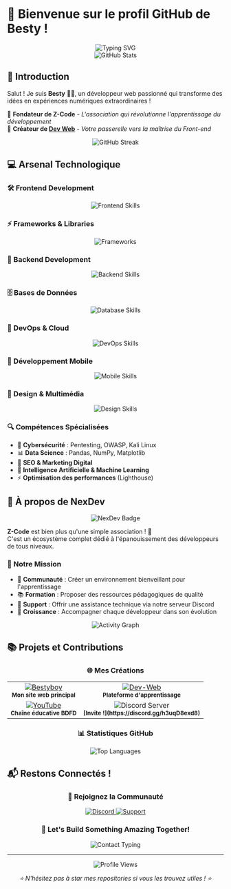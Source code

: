 # 🚀 Bienvenue sur le profil GitHub de Besty !

<div align="center">
  <img src="https://readme-typing-svg.herokuapp.com?font=Fira+Code&size=30&duration=3000&pause=1000&color=3B82F6&center=true&vCenter=true&width=600&lines=Développeur+Web+Passionné;Fondateur+de+NexDev;Créateur+de+Dev-Web;Toujours+en+apprentissage+!" alt="Typing SVG" />
</div>

<div align="center">
  <img src="https://github-readme-stats.vercel.app/api?username=besty-boy&show_icons=true&theme=radical&hide_border=true&include_all_commits=true&count_private=true" alt="GitHub Stats" />
</div>

## 👋 Introduction

Salut ! Je suis **Besty** 🧑‍💻, un développeur web passionné qui transforme des idées en expériences numériques extraordinaires !

🌟 **Fondateur de Z-Code** - *L'association qui révolutionne l'apprentissage du développement*  
🚀 **Créateur de [Dev Web](https://dev-web.me)** - *Votre passerelle vers la maîtrise du Front-end*

<div align="center">
  <img src="https://github-readme-streak-stats.herokuapp.com/?user=besty-boy&theme=radical&hide_border=true" alt="GitHub Streak" />
</div>

## 💻 Arsenal Technologique

### 🛠️ Frontend Development
<p align="center">
  <img src="https://skillicons.dev/icons?i=html,css,js,vue,angular,react,svelte,ts" alt="Frontend Skills" />
</p>

### ⚡ Frameworks & Libraries
<p align="center">
  <img src="https://skillicons.dev/icons?i=astro,express,tailwind,bootstrap,laravel,threejs,nextjs,nuxtjs,sass,vite" alt="Frameworks" />
</p>

### 🔧 Backend Development
<p align="center">
  <img src="https://skillicons.dev/icons?i=nodejs,php,python,ruby,java,go,dotnet,rust,cs,perl" alt="Backend Skills" />
</p>

### 🗄️ Bases de Données
<p align="center">
  <img src="https://skillicons.dev/icons?i=mysql,postgresql,mongodb,sqlite,firebase,redis,cassandra" alt="Database Skills" />
</p>

### 🚀 DevOps & Cloud
<p align="center">
  <img src="https://skillicons.dev/icons?i=docker,kubernetes,jenkins,github,terraform,ansible" alt="DevOps Skills" />
</p>

### 📱 Développement Mobile
<p align="center">
  <img src="https://skillicons.dev/icons?i=react,flutter,swift,kotlin" alt="Mobile Skills" />
</p>

### 🎨 Design & Multimédia
<p align="center">
  <img src="https://skillicons.dev/icons?i=blender,figma,sketch,xd,photoshop" alt="Design Skills" />
</p>

### 🔍 Compétences Spécialisées
- 🔐 **Cybersécurité** : Pentesting, OWASP, Kali Linux
- 📊 **Data Science** : Pandas, NumPy, Matplotlib  
- 🎯 **SEO & Marketing Digital**
- 🤖 **Intelligence Artificielle & Machine Learning**
- ⚡ **Optimisation des performances** (Lighthouse)

## 🌟 À propos de NexDev

<div align="center">
  <img src="https://img.shields.io/badge/NexDev-Bientôt%20Ouvert-FF6B6B?style=for-the-badge&logo=discord&logoColor=white" alt="NexDev Badge" />
</div>

**Z-Code** est bien plus qu'une simple association ! 🚀  
C'est un écosystème complet dédié à l'épanouissement des développeurs de tous niveaux.

### 🎯 Notre Mission
- 🤝 **Communauté** : Créer un environnement bienveillant pour l'apprentissage
- 📚 **Formation** : Proposer des ressources pédagogiques de qualité
- 💬 **Support** : Offrir une assistance technique via notre serveur Discord
- 🌱 **Croissance** : Accompagner chaque développeur dans son évolution

<div align="center">
  
![Activity Graph](https://github-readme-activity-graph.vercel.app/graph?username=besty-boy&theme=react-dark&hide_border=true)

</div>

## 📚 Projets et Contributions

<div align="center">
  
### 🌐 Mes Créations

</div>

<table align="center">
<tr>
<td align="center">
  <a href="https://nex-dev.eu">
    <img src="https://img.shields.io/badge/🏠_Bestyboy-Site_Principal-4A90E2?style=for-the-badge&logo=globe&logoColor=white" alt="Bestyboy" />
  </a>
  <br />
  <sub><b>Mon site web principal</b></sub>
</td>
<td align="center">
  <a href="https://dev-web.me">
    <img src="https://img.shields.io/badge/🚀_Dev--Web-Apprentissage_Frontend-FF6B35?style=for-the-badge&logo=code&logoColor=white" alt="Dev-Web" />
  </a>
  <br />
  <sub><b>Plateforme d'apprentissage</b></sub>
</td>
</tr>
<tr>
<td align="center">
  <a href="https://www.youtube.com/@spartacusonytb">
    <img src="https://img.shields.io/badge/📺_YouTube-BDFD_Channel-FF0000?style=for-the-badge&logo=youtube&logoColor=white" alt="YouTube" />
  </a>
  <br />
  <sub><b>Chaîne éducative BDFD</b></sub>
</td>
<td align="center">
  <img src="https://img.shields.io/badge/🔜_Discord-Serveur_Communauté-7289DA?style=for-the-badge&logo=discord&logoColor=white" alt="Discord Server" />
  <br />
  <sub><b>[Invite !](https://discord.gg/h3uqD8exd8)</b></sub>
</td>
</tr>
</table>

<div align="center">
  
### 📊 Statistiques GitHub

<img src="https://github-readme-stats.vercel.app/api/top-langs/?username=besty-boy&layout=compact&theme=radical&hide_border=true" alt="Top Languages" />

</div>

## 📬 Restons Connectés !

<div align="center">

### 🤝 Rejoignez la Communauté

<p>
  <a href="https://discord.gg/besty-boy">
    <img src="https://img.shields.io/badge/Discord-besty--boy-7289DA?style=for-the-badge&logo=discord&logoColor=white&labelColor=7289DA" alt="Discord" />
  </a>
  <a href="https://nex-dev.eu">
    <img src="https://img.shields.io/badge/Support-bestyboy.fr-4A90E2?style=for-the-badge&logo=web&logoColor=white" alt="Support" />
  </a>
</p>

### 💬 Let's Build Something Amazing Together!

<img src="https://readme-typing-svg.herokuapp.com?font=Fira+Code&size=20&duration=3000&pause=1000&color=F75C7E&center=true&vCenter=true&width=500&lines=Toujours+prêt+pour+de+nouveaux+défis+!;Contactez-moi+pour+collaborer+!;Let's+code+the+future+together+!" alt="Contact Typing" />

---

<p align="center">
  <img src="https://komarev.com/ghpvc/?username=besty-boy&color=blueviolet&style=for-the-badge&label=PROFILE+VIEWS" alt="Profile Views" />
</p>

<p align="center">
  <i>⭐ N'hésitez pas à star mes repositories si vous les trouvez utiles ! ⭐</i>
</p>

</div>

